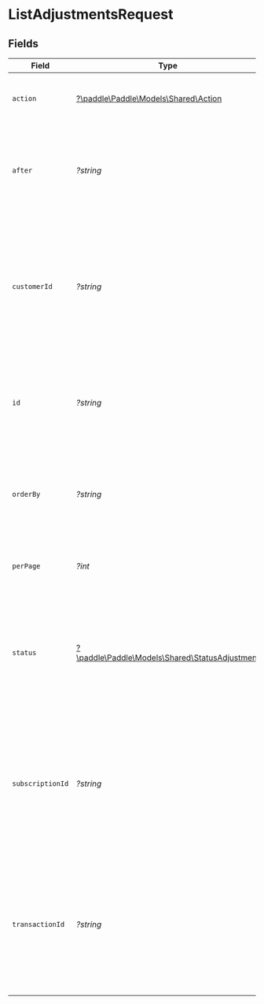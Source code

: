 # ListAdjustmentsRequest


## Fields

| Field                                                                                                                   | Type                                                                                                                    | Required                                                                                                                | Description                                                                                                             | Example                                                                                                                 |
| ----------------------------------------------------------------------------------------------------------------------- | ----------------------------------------------------------------------------------------------------------------------- | ----------------------------------------------------------------------------------------------------------------------- | ----------------------------------------------------------------------------------------------------------------------- | ----------------------------------------------------------------------------------------------------------------------- |
| `action`                                                                                                                | [?\paddle\Paddle\Models\Shared\Action](../../Models/Shared/Action.md)                                                   | :heavy_minus_sign:                                                                                                      | Return entities for the specified action.                                                                               |                                                                                                                         |
| `after`                                                                                                                 | *?string*                                                                                                               | :heavy_minus_sign:                                                                                                      | Return entities after the specified cursor. Used for working through paginated results.                                 |                                                                                                                         |
| `customerId`                                                                                                            | *?string*                                                                                                               | :heavy_minus_sign:                                                                                                      | Return entities related to the specified customer. Use a comma separated list to specify multiple customer IDs.         | ctm_01gt25aq4b2zcfw12szwtjrbdt                                                                                          |
| `id`                                                                                                                    | *?string*                                                                                                               | :heavy_minus_sign:                                                                                                      | Return only the IDs specified. Use a comma separated list to get multiple entities.                                     |                                                                                                                         |
| `orderBy`                                                                                                               | *?string*                                                                                                               | :heavy_minus_sign:                                                                                                      | Order returned entities by the specified field and direction (`[ASC]` or `[DESC]`).                                     |                                                                                                                         |
| `perPage`                                                                                                               | *?int*                                                                                                                  | :heavy_minus_sign:                                                                                                      | Set how many entities are returned per page.                                                                            |                                                                                                                         |
| `status`                                                                                                                | [?\paddle\Paddle\Models\Shared\StatusAdjustment](../../Models/Shared/StatusAdjustment.md)                               | :heavy_minus_sign:                                                                                                      | Return entities that match the specified status. Use a comma separated list to specify multiple status values.          |                                                                                                                         |
| `subscriptionId`                                                                                                        | *?string*                                                                                                               | :heavy_minus_sign:                                                                                                      | Return entities related to the specified subscription. Use a comma separated list to specify multiple subscription IDs. | sub_01gvne45dvdhg5gdxrz6hh511r                                                                                          |
| `transactionId`                                                                                                         | *?string*                                                                                                               | :heavy_minus_sign:                                                                                                      | Return entities related to the specified transaction. Use a comma separated list to specify multiple transaction IDs.   | txn_01gw225vv6tjbb5gnt062a3k5v                                                                                          |